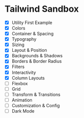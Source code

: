# Tailwind Sandbox

- [x] Utility First Example
- [x] Colors
- [x] Container & Spacing
- [x] Typography
- [x] Sizing
- [x] Layout & Position
- [X] Backgrounds & Shadows
- [x] Borders & Border Radius
- [x] Filters
- [x] Interactivity
- [x] Column Layouts
- [ ] Flexbox
- [ ] Grid
- [ ] Transform & Transitions
- [ ] Animation
- [ ] Customization & Config
- [ ] Dark Mode